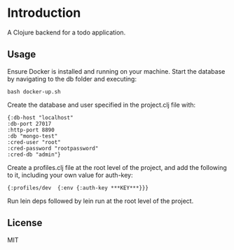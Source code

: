 # Introduction

A Clojure backend for a todo application.

## Usage

Ensure Docker is installed and running on your machine. Start the database by navigating to the db folder and executing: 

```
bash docker-up.sh

```
Create the database and user specified in the project.clj file with:

```
{:db-host "localhost"
:db-port 27017
:http-port 8890
:db "mongo-test"
:cred-user "root"
:cred-password "rootpassword"
:cred-db "admin"}
```

Create a profiles.clj file at the root level of the project, and add the following to it, including your own value for auth-key:

```
{:profiles/dev  {:env {:auth-key ***KEY***}}}

```

Run lein deps followed by lein run at the root level of the project.

## License

MIT

